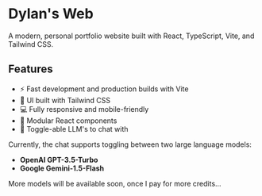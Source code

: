 # Dylan's Web

A modern, personal portfolio website built with React, TypeScript, Vite, and Tailwind CSS.

## Features

- ⚡️ Fast development and production builds with Vite
- 🎨 UI built with Tailwind CSS
- 💻 Fully responsive and mobile-friendly
- 🧩 Modular React components
- 🤖 Toggle-able LLM's to chat with

Currently, the chat supports toggling between two large language models:

- **OpenAI GPT-3.5-Turbo**
- **Google Gemini-1.5-Flash**

More models will be available soon, once I pay for more credits...